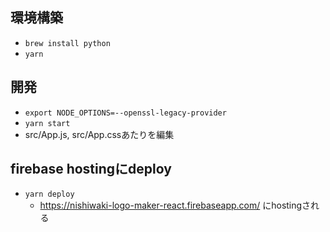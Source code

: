 ## 環境構築
- `brew install python`
- `yarn`

## 開発
- `export NODE_OPTIONS=--openssl-legacy-provider`
- `yarn start`
- src/App.js, src/App.cssあたりを編集

## firebase hostingにdeploy
- `yarn deploy`
  - https://nishiwaki-logo-maker-react.firebaseapp.com/ にhostingされる
